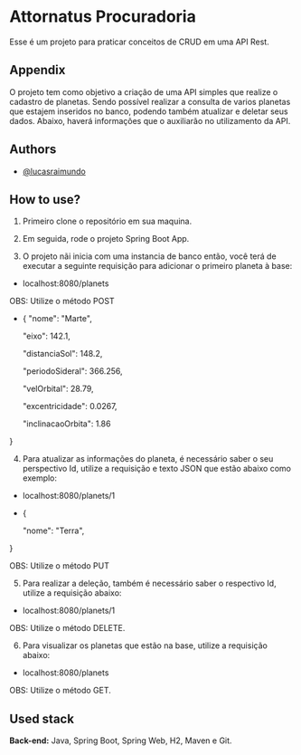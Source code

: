 
# Attornatus Procuradoria

Esse é um projeto para praticar conceitos de CRUD em uma API Rest.

## Appendix

O projeto tem como objetivo a criação de uma API simples que realize o cadastro de planetas. Sendo possível realizar a consulta de varios planetas que estajem inseridos no banco, podendo também atualizar e deletar seus dados. Abaixo, haverá informações que o auxiliarão no utilizamento da API.
## Authors

- [@lucasraimundo](https://www.github.com/LucasRaimundo)


## How to use?

1. Primeiro clone o repositório em sua maquina.

2. Em seguida, rode o projeto Spring Boot App.

3. O projeto nãi inicia com uma instancia de banco então, você terá de executar a seguinte requisição para adicionar o primeiro planeta à base: 

- localhost:8080/planets

OBS: Utilize o método POST

- {
    "nome": "Marte",

    "eixo": 142.1,

    "distanciaSol": 148.2,

    "periodoSideral": 366.256,

    "velOrbital": 28.79,

    "excentricidade": 0.0267,

    "inclinacaoOrbita": 1.86

}



4. Para atualizar as informações do planeta, é necessário saber o seu perspectivo Id, utilize a requisição e texto JSON que estão abaixo como exemplo:
 
 - localhost:8080/planets/1 

 - {

     "nome": "Terra",

     
 }

 OBS: Utilize o método PUT

 5. Para realizar a deleção, também é necessário saber o respectivo Id, utilize a requisição abaixo: 
  
  - localhost:8080/planets/1

  OBS: Utilize o método DELETE.

  6. Para visualizar os planetas que estão na base, utilize a requisição abaixo: 
  
  - localhost:8080/planets

  OBS: Utilize o método GET.
## Used stack

**Back-end:** Java, Spring Boot, Spring Web, H2, Maven e Git.



